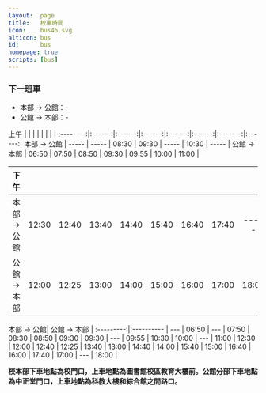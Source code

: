 ```yaml
---
layout:  page
title:   校車時間
icon:    bus46.svg
alticon: bus
id:      bus
homepage: true
scripts: [bus]
---
```


### 下一班車

- 本部 → 公館：<span id="ben" class="next">-</span>
- 公館 → 本部：<span id="gung" class="next">-</span>

<div class="bus-table small-hide" markdown="block">
上午       |        |        |        |       |         |         |        |
:--------:|:------:|:------:|:------:|:------:|:------:|:-------:|:------:|
本部 → 公館 | -----  | -----  | 08:30  | 09:30  | -----  | 10:30  | -----  |
公館 → 本部 | 06:50  | 07:50  | 08:50  | <span class="wednesday_only">09:30</span> | <span class="wednesday_only">09:55</span>  | 10:00  | 11:00  |

下午       |        |        |        |       |         |         |         |       |
:--------:|:------:|:------:|:------:|:-----:|:-------:|:-------:|:-------:|:-----:|
本部 → 公館 | <span class="wednesday_only">12:30</span> | 12:40  | 13:40  | 14:40  | 15:40  | 16:40  | 17:40  | -----  |
公館 → 本部 | 12:00  | 12:25  | 13:00  | 14:00  | 15:00  | 16:00  | 17:00  | 18:00  |

</div>

<div class="bus-table big-hide" markdown="block">
 本部 → 公館| 公館 → 本部 |
:---------:|:----------:|
	 ---   |    06:50   |
	 ---   |    07:50   |
    08:30  |    08:50   |
    09:30  |    <span class="wednesday_only">09:30</span>   |
     ---   |    <span class="wednesday_only">09:55</span>   |
    10:30  |    10:00   |
     ---   |    11:00   |
	<span class="wednesday_only">12:30</span>  |    12:00   |
	12:40  |    12:25   |
	13:40  |    13:00   |
	14:40  |    14:00   |
	15:40  |    15:00   |
	16:40  |    16:00   |
	17:40  |    17:00   |
	 ---   |    18:00   |

</div>

**校本部下車地點為校門口，上車地點為圖書館校區教育大樓前。公館分部下車地點為中正堂門口，上車地點為科教大樓和綜合館之間路口。**
